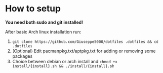 # How to setup
**You need both sudo and git installed!**

After basic Arch linux installation run:
1. ```git clone https://github.com/Giuseppe5000/dotfiles .dotfiles && cd .dotfiles```
2. (Optional) Edit pacmanpkg.txt/aptpkg.txt for adding or removing some packages
3. Choice between debian or arch install and ```chmod +x install/{install}.sh && ./install/{install}.sh```
